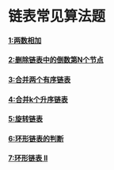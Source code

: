 # 链表常见算法题
#### [1:两数相加](https://github.com/Carpe-Wang/Interview/blob/main/%E6%95%B0%E6%8D%AE%E7%BB%93%E6%9E%84/%E9%93%BE%E8%A1%A8/leetcode/%E4%B8%A4%E6%95%B0%E7%9B%B8%E5%8A%A0.md)

#### [2:删除链表中的倒数第N个节点](https://github.com/Carpe-Wang/Interview/blob/main/%E6%95%B0%E6%8D%AE%E7%BB%93%E6%9E%84/%E9%93%BE%E8%A1%A8/leetcode/%E5%88%A0%E9%99%A4%E9%93%BE%E8%A1%A8%E4%B8%AD%E7%9A%84%E5%80%92%E6%95%B0%E7%AC%ACN%E4%B8%AA%E8%8A%82%E7%82%B9)
#### [3:合并两个有序链表](https://github.com/Carpe-Wang/Interview/blob/main/数据结构/链表/leetcode/合并两个有序链表.md)

#### [4:合并k个升序链表](https://github.com/Carpe-Wang/Interview/blob/main/数据结构/链表/leetcode/合并K个升序链表.md)

#### [5:旋转链表](https://github.com/Carpe-Wang/Interview/blob/main/%E6%95%B0%E6%8D%AE%E7%BB%93%E6%9E%84/%E9%93%BE%E8%A1%A8/leetcode/%E6%97%8B%E8%BD%AC%E9%93%BE%E8%A1%A8.md)

#### [6:环形链表的判断](https://github.com/Carpe-Wang/Interview/blob/main/%E6%95%B0%E6%8D%AE%E7%BB%93%E6%9E%84/%E9%93%BE%E8%A1%A8/leetcode/%E7%8E%AF%E5%BD%A2%E9%93%BE%E8%A1%A8.md)

#### [7:环形链表 II](https://github.com/Carpe-Wang/Interview/blob/main/数据结构/链表/leetcode/环形链表%20II.md)

